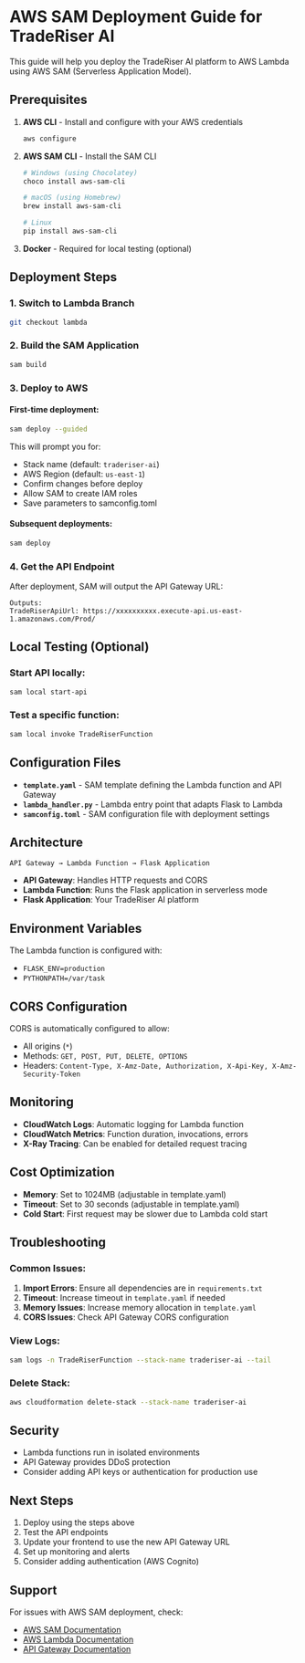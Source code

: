 # AWS SAM Deployment Guide for TradeRiser AI

This guide will help you deploy the TradeRiser AI platform to AWS Lambda using AWS SAM (Serverless Application Model).

## Prerequisites

1. **AWS CLI** - Install and configure with your AWS credentials
   ```bash
   aws configure
   ```

2. **AWS SAM CLI** - Install the SAM CLI
   ```bash
   # Windows (using Chocolatey)
   choco install aws-sam-cli
   
   # macOS (using Homebrew)
   brew install aws-sam-cli
   
   # Linux
   pip install aws-sam-cli
   ```

3. **Docker** - Required for local testing (optional)

## Deployment Steps

### 1. Switch to Lambda Branch
```bash
git checkout lambda
```

### 2. Build the SAM Application
```bash
sam build
```

### 3. Deploy to AWS

#### First-time deployment:
```bash
sam deploy --guided
```

This will prompt you for:
- Stack name (default: `traderiser-ai`)
- AWS Region (default: `us-east-1`)
- Confirm changes before deploy
- Allow SAM to create IAM roles
- Save parameters to samconfig.toml

#### Subsequent deployments:
```bash
sam deploy
```

### 4. Get the API Endpoint
After deployment, SAM will output the API Gateway URL:
```
Outputs:
TradeRiserApiUrl: https://xxxxxxxxxx.execute-api.us-east-1.amazonaws.com/Prod/
```

## Local Testing (Optional)

### Start API locally:
```bash
sam local start-api
```

### Test a specific function:
```bash
sam local invoke TradeRiserFunction
```

## Configuration Files

- **`template.yaml`** - SAM template defining the Lambda function and API Gateway
- **`lambda_handler.py`** - Lambda entry point that adapts Flask to Lambda
- **`samconfig.toml`** - SAM configuration file with deployment settings

## Architecture

```
API Gateway → Lambda Function → Flask Application
```

- **API Gateway**: Handles HTTP requests and CORS
- **Lambda Function**: Runs the Flask application in serverless mode
- **Flask Application**: Your TradeRiser AI platform

## Environment Variables

The Lambda function is configured with:
- `FLASK_ENV=production`
- `PYTHONPATH=/var/task`

## CORS Configuration

CORS is automatically configured to allow:
- All origins (`*`)
- Methods: `GET, POST, PUT, DELETE, OPTIONS`
- Headers: `Content-Type, X-Amz-Date, Authorization, X-Api-Key, X-Amz-Security-Token`

## Monitoring

- **CloudWatch Logs**: Automatic logging for Lambda function
- **CloudWatch Metrics**: Function duration, invocations, errors
- **X-Ray Tracing**: Can be enabled for detailed request tracing

## Cost Optimization

- **Memory**: Set to 1024MB (adjustable in template.yaml)
- **Timeout**: Set to 30 seconds (adjustable in template.yaml)
- **Cold Start**: First request may be slower due to Lambda cold start

## Troubleshooting

### Common Issues:

1. **Import Errors**: Ensure all dependencies are in `requirements.txt`
2. **Timeout**: Increase timeout in `template.yaml` if needed
3. **Memory Issues**: Increase memory allocation in `template.yaml`
4. **CORS Issues**: Check API Gateway CORS configuration

### View Logs:
```bash
sam logs -n TradeRiserFunction --stack-name traderiser-ai --tail
```

### Delete Stack:
```bash
aws cloudformation delete-stack --stack-name traderiser-ai
```

## Security

- Lambda functions run in isolated environments
- API Gateway provides DDoS protection
- Consider adding API keys or authentication for production use

## Next Steps

1. Deploy using the steps above
2. Test the API endpoints
3. Update your frontend to use the new API Gateway URL
4. Set up monitoring and alerts
5. Consider adding authentication (AWS Cognito)

## Support

For issues with AWS SAM deployment, check:
- [AWS SAM Documentation](https://docs.aws.amazon.com/serverless-application-model/)
- [AWS Lambda Documentation](https://docs.aws.amazon.com/lambda/)
- [API Gateway Documentation](https://docs.aws.amazon.com/apigateway/)